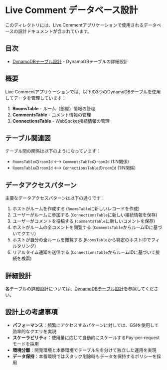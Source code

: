 # Live Comment データベース設計

このディレクトリには、Live Commentアプリケーションで使用されるデータベースの設計ドキュメントが含まれています。

## 目次

- [DynamoDBテーブル設計](./dynamodb-design.md) - DynamoDBテーブルの詳細設計

## 概要

Live Commentアプリケーションでは、以下の3つのDynamoDBテーブルを使用してデータを管理しています：

1. **RoomsTable** - ルーム（部屋）情報の管理
2. **CommentsTable** - コメント情報の管理
3. **ConnectionsTable** - WebSocket接続情報の管理

## テーブル関連図

テーブル間の関係は以下のようになっています：

- `RoomsTable`の`roomId` ⟷ `CommentsTable`の`roomId` (1:N関係)
- `RoomsTable`の`roomId` ⟷ `ConnectionsTable`の`roomId` (1:N関係)

## データアクセスパターン

主要なデータアクセスパターンは以下の通りです：

1. ホストがルームを作成する (`RoomsTable`に新しいレコードを作成)
2. ユーザーがルームに参加する (`ConnectionsTable`に新しい接続情報を保存)
3. ユーザーがコメントを投稿する (`CommentsTable`に新しいコメントを保存)
4. ホストがルームの全コメントを閲覧する (`CommentsTable`からルームIDに基づいてクエリ)
5. ホストが自分の全ルームを閲覧する (`RoomsTable`から特定のホストIDでフィルタリング)
6. リアルタイム通知を送信する (`ConnectionsTable`からルームIDに基づいて接続を検索)

## 詳細設計

各テーブルの詳細設計については、[DynamoDBテーブル設計](./dynamodb-design.md)を参照してください。

## 設計上の考慮事項

- **パフォーマンス**：頻繁にアクセスするパターンに対しては、GSIを使用して効率的なクエリを実現
- **スケーラビリティ**：使用量に応じて自動的にスケールするPay-per-requestモードを採用
- **環境分離**：開発環境と本番環境でテーブル名を分けて独立した運用を実現
- **データ保持**：本番環境ではスタック削除時もデータを保持するポリシーを採用